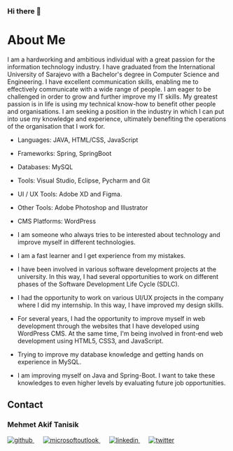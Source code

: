 ### Hi there 👋

<!--
**mehmet-akif-tanisik/mehmet-akif-tanisik** is a ✨ _special_ ✨ repository because its `README.md` (this file) appears on your GitHub profile.

Here are some ideas to get you started:

- 🔭 I’m currently working on ...
- 🌱 I’m currently learning ...
- 👯 I’m looking to collaborate on ...
- 🤔 I’m looking for help with ...
- 💬 Ask me about ...
- 📫 How to reach me: ...
- 😄 Pronouns: ...
- ⚡ Fun fact: ...
-->

# About Me

I am a hardworking and ambitious individual with a great passion for the information technology industry. I have graduated from
the International University of Sarajevo with a Bachelor's degree in Computer Science and Engineering. I have excellent
communication skills, enabling me to effectively communicate with a wide range of people. I am eager to be challenged in order
to grow and further improve my IT skills. My greatest passion is in life is using my technical know-how to benefit other people
and organisations. I am seeking a position in the industry in which I can put into use my knowledge and experience, ultimately
benefiting the operations of the organisation that I work for.

- Languages: JAVA, HTML/CSS, JavaScript
- Frameworks: Spring, SpringBoot
- Databases: MySQL
- Tools: Visual Studio, Eclipse, Pycharm and Git
- UI / UX Tools: Adobe XD and Figma.
- Other Tools: Adobe Photoshop and Illustrator
- CMS Platforms: WordPress


- I am someone who always tries to be interested about technology and improve myself in different technologies.
- I am a fast learner and I get experience from my mistakes.
- I have been involved in various software development projects at the university. In this way, I had several opportunities to work
on different phases of the Software Development Life Cycle (SDLC).
- I had the opportunity to work on various UI/UX projects in the company where I did my internship. In this way, I have improved
my design skills.
- For several years, I had the opportunity to improve myself in web development through the websites that I have developed
using WordPress CMS. At the same time, I'm being involved in front-end web development using HTML5, CSS3, and JavaScript.
- Trying to improve my database knowledge and getting hands on experience in MySQL.
- I am improving myself on Java and Spring-Boot. I want to take these knowledges to even higher levels by evaluating future job
opportunities.

## Contact

### Mehmet Akif Tanisik 

<a href="https://github.com/mehmet-akif-tanisik" target="_blank">
<img  src=https://img.shields.io/badge/github-%2324292e.svg?&style=for-the-badge&logo=github&logoColor=white alt=github style="margin-bottom: 20px;" />
</a>
<a href = "mailto:matnsk@outlook.com?subject = Feedback&body = Message">
<img src=https://img.shields.io/badge/send-email-email?&style=for-the-badge&logo=microsoftoutlook&color=CD5C5C alt=microsoftoutlook style="margin-bottom: 20px; margin-left:20px" />
</a>
<a href="https://linkedin.com/in/mehmet-akif-tanisik" target="_blank">
<img src=https://img.shields.io/badge/linkedin-%231E77B5.svg?&style=for-the-badge&logo=linkedin&logoColor=white alt=linkedin style="margin-bottom: 20px; margin-left:20px" />
</a>  
<a href="https://twitter.com/makiftanisik" target="_blank">
<img src=https://img.shields.io/badge/twitter-%2300acee.svg?&style=for-the-badge&logo=twitter&logoColor=white alt=twitter style="margin-bottom: 20px; margin-left:20px" />
</a>
